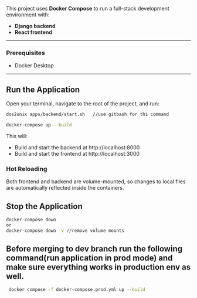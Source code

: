 This project uses **Docker Compose** to run a full-stack development environment with:

- **Django backend**
- **React frontend**
    
---

### Prerequisites

- Docker Desktop

---

## Run the Application

Open your terminal, navigate to the root of the project, and run:

```bash
dos2unix apps/backend/start.sh   //use gitbash for thi command

docker-compose up --build
```

This will:
- Build and start the backend at http://localhost:8000
- Build and start the frontend at http://localhost:3000

### Hot Reloading
Both frontend and backend are volume-mounted, so changes to local files are automatically reflected inside the containers.

## Stop the Application

```bash
docker-compose down
or
docker-compose down -v //remove volume mounts
```

## Before merging to dev branch run the following command(run application in prod mode) and make sure everything works in production env as well.

```bash
 docker compose -f docker-compose.prod.yml up --build  
 ```